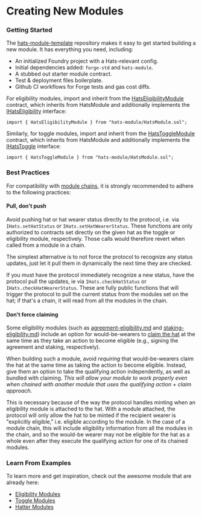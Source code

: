 # Creating New Modules

### Getting Started

The [hats-module-template](https://github.com/Hats-Protocol/hats-module-template) repository makes it easy to get started building a new module. It has everything you need, including:

* An initialized Foundry project with a Hats-relevant config.
* Initial dependencies added: `forge-std` and `hats-module`.
* A stubbed out starter module contract.
* Test & deployment files boilerplate.
* Github CI workflows for Forge tests and gas cost diffs.

For eligibility modules, import and inherit from the [HatsEligibilityModule](https://github.com/Hats-Protocol/hats-module/blob/main/src/HatsEligibilityModule.sol) contract, which inherits from HatsModule and additionally implements the [IHatsEligibility](../../v1-protocol-spec/interfaces/ihatseligibility.sol.md) interface:

```solidity
import { HatsEligibilityModule } from "hats-module/HatsModule.sol";
```

Similarly, for toggle modules, import and inherit from the [HatsToggleModule](https://github.com/Hats-Protocol/hats-module/blob/main/src/HatsToggleModule.sol) contract, which inherits from HatsModule and additionally implements the [IHatsToggle](../../v1-protocol-spec/interfaces/ihatstoggle.sol.md) interface:

```solidity
import { HatsToggleModule } from "hats-module/HatsModule.sol";
```

### Best Practices

For compatibility with [module chains](../../building-hats-modules/about-module-chains.md), it is strongly recommended to adhere to the following practices:

#### Pull, don't push

Avoid pushing hat or hat wearer status directly to the protocol, i.e. via `IHats.setHatStatus` or `IHats.setHatWearerStatus`. These functions are only authorized to contracts set directly on the given hat as the toggle or eligibility module, respectively. Those calls would therefore revert when called from a module in a chain.

The simplest alternative is to not force the protocol to recognize any status updates, just let it pull them in dynamically the next time they are checked.

If you must have the protocol immediately recognize a new status, have the protocol pull the updates, ie via `IHats.checkHatStatus` or `IHats.checkHatWearerStatus`. These are fully public functions that will trigger the protocol to pull the current status from the modules set on the hat; if that's a chain, it will read from all the modules in the chain.

#### Don't force claiming

Some eligibility modules (such as [agreement-eligibility.md](../../../hats-integrations/eligibility-and-accountability-criteria/agreement-eligibility.md "mention") and [staking-eligibility.md](../../../hats-integrations/eligibility-and-accountability-criteria/staking-eligibility.md "mention")) include an option for would-be-wearers to [claim the hat](../../v1-sdk/core/claiming-hats.md) at the same time as they take an action to become eligible (e.g., signing the agreement and staking, respectively).

When building such a module, avoid _requiring_ that would-be-wearers claim the hat at the same time as taking the action to become eligible. Instead, give them an option to take the qualifying action independently, as well as bundled with claiming. _This will allow your module to work properly even when chained with another module that uses the qualifying action + claim approach_.

This is necessary because of the way the protocol handles minting when an eligibility module is attached to the hat. With a module attached, the protocol will only allow the hat to be minted if the recipient wearer is "explicitly eligible," i.e. eligible according to the module. In the case of a module chain, this will include eligibility information from all the modules in the chain, and so the would-be wearer may not be eligible for the hat as a whole even after they execute the qualifying action for one of its chained modules.

### Learn From Examples

To learn more and get inspiration, check out the awesome module that are already here:

* [Eligibility Modules](../../../hats-integrations/eligibility-and-accountability-criteria/#existing-modules)
* [Toggle Modules](../../../hats-integrations/activation-and-deactivation-criteria/#existing-modules)
* [Hatter Modules](../../../hats-integrations/hatter-modules/#existing-modules)
